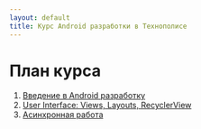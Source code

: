 ```yaml
---
layout: default
title: Курс Android разработки в Технополисе
---
```


# План курса

1. [Введение в Android разработку](01_intro/)
2. [User Interface: Views, Layouts, RecyclerView](02_views_layouts_recycler/)
3. [Асинхронная работа](03_async_work/index.md)

